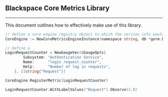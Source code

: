 ## Blackspace Core Metrics Library
---
This document outlines how to effectively make use of this library.

```go
// define a core engine registry object to which the version info would be tied to
CoreEngine := NewCoreMetricsEngineInstance(namespace string, db *gorm.DB)

// Define a
LoginRequestCounter = NewGaugeVec(&GaugeOpts{
		Subsystem: "Authentication Service",
		Name:      "login_request_counter",
		Help:      "Number of log in requests",
	}, []string{"Request"})

CoreEngine.RegisterMetric(LoginRequestCounter)

LoginRequestCounter.WithLabelValues("Request").Observe(1.0)
```
